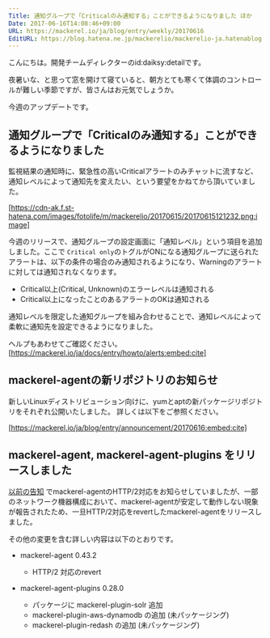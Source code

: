 ```yaml
---
Title: 通知グループで「Criticalのみ通知する」ことができるようになりました ほか
Date: 2017-06-16T14:08:46+09:00
URL: https://mackerel.io/ja/blog/entry/weekly/20170616
EditURL: https://blog.hatena.ne.jp/mackerelio/mackerelio-ja.hatenablog.mackerel.io/atom/entry/8599973812270521824
---
```


こんにちは。開発チームディレクターのid:daiksy:detailです。

夜暑いな、と思って窓を開けて寝ていると、朝方とても寒くて体調のコントロールが難しい季節ですが、皆さんはお元気でしょうか。

今週のアップデートです。

## 通知グループで「Criticalのみ通知する」ことができるようになりました

監視結果の通知時に、緊急性の高いCriticalアラートのみチャットに流すなど、通知レベルによって通知先を変えたい、という要望をかねてから頂いていました。

[https://cdn-ak.f.st-hatena.com/images/fotolife/m/mackerelio/20170615/20170615121232.png:image]

今週のリリースで、通知グループの設定画面に「通知レベル」という項目を追加しました。ここで `Critical only`のトグルがONになる通知グループに送られたアラートは、以下の条件の場合のみ通知されるようになり、Warningのアラートに対しては通知されなくなります。

- Critical以上(Critical, Unknown)のエラーレベルは通知される
- Critical以上になったことのあるアラートのOKは通知される

通知レベルを限定した通知グループを組み合わせることで、通知レベルによって柔軟に通知先を設定できるようになりました。

ヘルプもあわせてご確認ください。
[https://mackerel.io/ja/docs/entry/howto/alerts:embed:cite]

## mackerel-agentの新リポジトリのお知らせ

新しいLinuxディストリビューション向けに、yumとaptの新パッケージリポジトリをそれぞれ公開いたしました。
詳しくは以下をご参照ください。

[https://mackerel.io/ja/blog/entry/announcement/20170616:embed:cite]

## mackerel-agent, mackerel-agent-plugins をリリースしました

[以前の告知](https://mackerel.io/ja/blog/entry/weekly/20170512) でmackerel-agentのHTTP/2対応をお知らせしていましたが、一部のネットワーク機器構成において、mackerel-agentが安定して動作しない現象が報告されたため、一旦HTTP/2対応をrevertしたmackerel-agentをリリースしました。

その他の変更を含む詳しい内容は以下のとおりです。

- mackerel-agent 0.43.2
  - HTTP/2 対応のrevert

- mackerel-agent-plugins 0.28.0
  - パッケージに mackerel-plugin-solr 追加　
  - mackerel-plugin-aws-dynamodb の追加 (未パッケージング)
  - mackerel-plugin-redash の追加 (未パッケージング)
